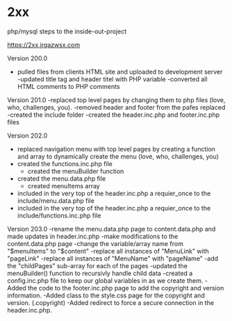 # 2xx
php/mysql steps to the inside-out-project


https://2xx.jrqazwsx.com



Version 200.0 
- pulled files from clients HTML site and uploaded to development server
-updated title tag and header titel with PHP variable
-converted all HTML comments to PHP comments

Version 201.0 
-replaced top level pages by changing them to php files (love, who, challenges, you).
-removed header and footer from the pafes replaced
-created the include folder
-created the header.inc.php and footer.inc.php files

Version 202.0
- replaced navigation menu with top level pages by creating a function and array to dynamically create the menu (love, who, challenges, you)
- created the functions.inc.php file
	- created the menuBuilder function
- created the menu.data.php file
	- created menuItems array
- included in the very top of the header.inc.php a requier_once to the include/menu.data.php file
- included in the very top of the header.inc.php a requier_once to the include/functions.inc.php file

Version 203.0
-rename the menu.data.php page to content.data.php and made updates in header.inc.php
	-make modifications to the content.data.php page
		-change the variable/array name from "$menuItems" to "$content"
		-replace all instances of "MenuLink" with "pageLink"
		-replace all instances of "MenuName" with "pageName"
		-add the "childPages" sub-array for each of the pages
-updated the menuBuilder() function to recursivly handle child data
-created a config.inc.php file to keep our global variables in as we create them.
-Added the code to the footer.inc.php page to add the copyright and version information.
-Added class to the style.css page for the copyright and version. (.copyright)
-Added redirect to force a secure connection in the header.inc.php.